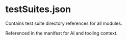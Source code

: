 # testSuites.json

Contains test suite directory references for all modules.

Referenced in the manifest for AI and tooling context.